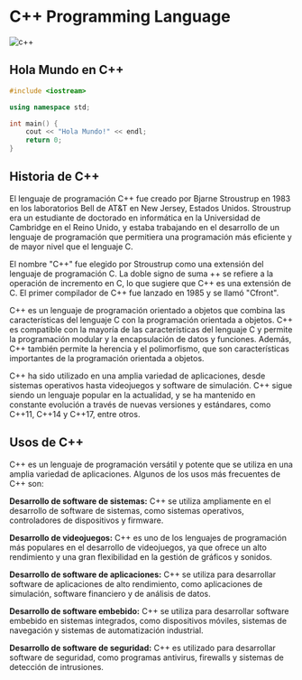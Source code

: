 # **C++ Programming Language**
![c++](https://img.icons8.com/fluency/2x/c-plus-plus-logo.png)

## **Hola Mundo en C++**
```c++
#include <iostream>

using namespace std;

int main() {
    cout << "Hola Mundo!" << endl;
    return 0;
}

```
## **Historia de C++**
El lenguaje de programación C++ fue creado por Bjarne Stroustrup en 1983 en los laboratorios Bell de AT&T en New Jersey, Estados Unidos. Stroustrup era un estudiante de doctorado en informática en la Universidad de Cambridge en el Reino Unido, y estaba trabajando en el desarrollo de un lenguaje de programación que permitiera una programación más eficiente y de mayor nivel que el lenguaje C.

El nombre "C++" fue elegido por Stroustrup como una extensión del lenguaje de programación C. La doble signo de suma ++ se refiere a la operación de incremento en C, lo que sugiere que C++ es una extensión de C. El primer compilador de C++ fue lanzado en 1985 y se llamó "Cfront".

C++ es un lenguaje de programación orientado a objetos que combina las características del lenguaje C con la programación orientada a objetos. C++ es compatible con la mayoría de las características del lenguaje C y permite la programación modular y la encapsulación de datos y funciones. Además, C++ también permite la herencia y el polimorfismo, que son características importantes de la programación orientada a objetos.

C++ ha sido utilizado en una amplia variedad de aplicaciones, desde sistemas operativos hasta videojuegos y software de simulación. C++ sigue siendo un lenguaje popular en la actualidad, y se ha mantenido en constante evolución a través de nuevas versiones y estándares, como C++11, C++14 y C++17, entre otros.

## **Usos de C++**
C++ es un lenguaje de programación versátil y potente que se utiliza en una amplia variedad de aplicaciones. Algunos de los usos más frecuentes de C++ son:

**Desarrollo de software de sistemas:** C++ se utiliza ampliamente en el desarrollo de software de sistemas, como sistemas operativos, controladores de dispositivos y firmware.

**Desarrollo de videojuegos:** C++ es uno de los lenguajes de programación más populares en el desarrollo de videojuegos, ya que ofrece un alto rendimiento y una gran flexibilidad en la gestión de gráficos y sonidos.

**Desarrollo de software de aplicaciones:** C++ se utiliza para desarrollar software de aplicaciones de alto rendimiento, como aplicaciones de simulación, software financiero y de análisis de datos.

**Desarrollo de software embebido:** C++ se utiliza para desarrollar software embebido en sistemas integrados, como dispositivos móviles, sistemas de navegación y sistemas de automatización industrial.

**Desarrollo de software de seguridad:** C++ es utilizado para desarrollar software de seguridad, como programas antivirus, firewalls y sistemas de detección de intrusiones.


